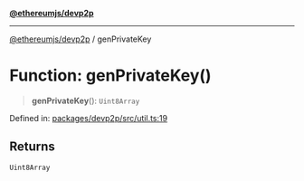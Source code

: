 [**@ethereumjs/devp2p**](../README.md)

***

[@ethereumjs/devp2p](../README.md) / genPrivateKey

# Function: genPrivateKey()

> **genPrivateKey**(): `Uint8Array`

Defined in: [packages/devp2p/src/util.ts:19](https://github.com/ethereumjs/ethereumjs-monorepo/blob/master/packages/devp2p/src/util.ts#L19)

## Returns

`Uint8Array`

